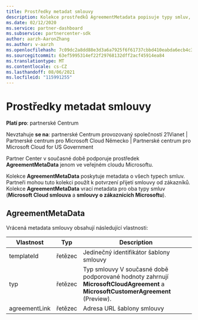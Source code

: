 ```yaml
---
title: Prostředky metadat smlouvy
description: Kolekce prostředků AgreementMetadata popisuje typy smluv, které mohou partneři použít k potvrzení přijetí zákazníka.
ms.date: 02/12/2020
ms.service: partner-dashboard
ms.subservice: partnercenter-sdk
author: aarzh-AaronZhang
ms.author: v-aarzh
ms.openlocfilehash: 7c09dc2a8dd88e3d3a6a7925f6f61737cbbd410eabda6ecb4c3ead13d889de04
ms.sourcegitcommit: 63ef5995314ef22f29768132dff2acf45914ea84
ms.translationtype: MT
ms.contentlocale: cs-CZ
ms.lasthandoff: 08/06/2021
ms.locfileid: "115991255"
---
```

# <a name="agreement-metadata-resources"></a>Prostředky metadat smlouvy

**Platí pro**: partnerské Centrum

Nevztahuje **se na**: partnerské Centrum provozovaný společností 21Vianet | Partnerské centrum pro Microsoft Cloud Německo | Partnerské centrum pro Microsoft Cloud for US Government

Partner Center v současné době podporuje prostředek **AgreementMetaData** jenom ve veřejném cloudu Microsoftu. 

Kolekce **AgreementMetaData** poskytuje metadata o všech typech smluv. Partneři mohou tuto kolekci použít k potvrzení přijetí smlouvy od zákazníků. Kolekce **AgreementMetaData** vrací metadata pro oba typy smluv (**Microsoft Cloud smlouva** a **smlouvy o zákaznících Microsoftu**).

## <a name="agreementmetadata"></a>AgreementMetaData

Vrácená metadata smlouvy obsahují následující vlastnosti:

| Vlastnost      | Typ               | Description                                                                       |
|---------------|--------------------|-----------------------------------------------------------------------------------|
| templateId    | řetězec             | Jedinečný identifikátor šablony smlouvy                                       |
| typ          | řetězec             | Typ smlouvy V současné době podporované hodnoty zahrnují **MicrosoftCloudAgreement** a **MicrosoftCustomerAgreement** (Preview). |
| agreementLink | řetězec             | Adresa URL šablony smlouvy                                                    |
